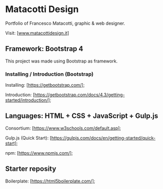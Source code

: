 # Matacotti Design

Portfolio of Francesco Matacotti, graphic & web designer.

Visit: [www.matacottidesign.it]

## Framework: Bootstrap 4

This project was made using Bootstrap as framework.

### Installing / Introduction (Bootstrap)

Installing: [https://getbootstrap.com/];

Introduction: [https://getbootstrap.com/docs/4.3/getting-started/introduction/];

## Languages: HTML + CSS + JavaScript + Gulp.js

Consortium: [https://www.w3schools.com/default.asp];

Gulp.js (Quick Start): [https://gulpjs.com/docs/en/getting-started/quick-start];

npm: [https://www.npmjs.com/];

## Starter reposity

Boilerplate: [https://html5boilerplate.com/];